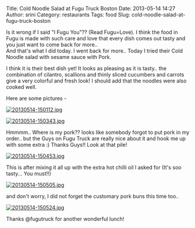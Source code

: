 Title: Cold Noodle Salad at Fugu Truck Boston
Date: 2013-05-14 14:27
Author: srini
Category: restaurants
Tags: food
Slug: cold-noodle-salad-at-fugu-truck-boston

Is it wrong if I said "I Fugu You"?? (Read Fugu=Love). I think the food
in Fugu is made with such care and love that every dish comes out tasty
and you just want to come back for more..  
And that's what I did today. I went back for more.. Today I tried their
Cold Noodle salad with sesame sauce with Pork.

I think it is their best dish yet! It looks as pleasing as it is tasty..
the combination of cilantro, scallions and thinly sliced cucumbers and
carrots give a very colorful and fresh look! I should add that the
noodles were also cooked well.

Here are some pictures -

[![20130514-150112.jpg]({static}/wp-content/uploads/2013/05/20130514-150112.jpg)]({static}/wp-content/uploads/2013/05/20130514-150112.jpg)

[![20130514-150343.jpg]({static}/wp-content/uploads/2013/05/20130514-150343.jpg)]({static}/wp-content/uploads/2013/05/20130514-150343.jpg)

Hmmmm.. Where is my pork?? looks like somebody forgot to put pork in my
order.. but the Guys on Fugu Truck are really nice about it and hook me
up with some extra :) Thanks Guys!! Look at that pile!

[![20130514-150453.jpg]({static}/wp-content/uploads/2013/05/20130514-150453.jpg)]({static}/wp-content/uploads/2013/05/20130514-150453.jpg)

This is after mixing it all up with the extra hot chilli oil I asked for
(It's soo tasty... You must!!)

[![20130514-150505.jpg]({static}/wp-content/uploads/2013/05/20130514-150505.jpg)]({static}/wp-content/uploads/2013/05/20130514-150505.jpg)

and don't worry, I did not forget the customary pork buns this time
too..

[![20130514-150524.jpg]({static}/wp-content/uploads/2013/05/20130514-150524.jpg)]({static}/wp-content/uploads/2013/05/20130514-150524.jpg)

Thanks @fugutruck for another wonderful lunch!

